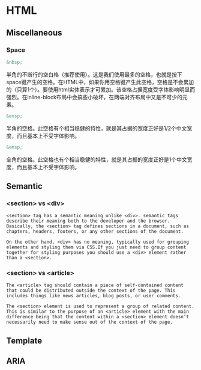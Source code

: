 # HTML
## Miscellaneous
### Space
```html
&nbsp;
```
半角的不断行的空白格（推荐使用）。这是我们使用最多的空格，也就是按下space键产生的空格。在HTML中，如果你用空格键产生此空格，空格是不会累加的（只算1个）。要使用html实体表示才可累加。该空格占据宽度受字体影响明显而强烈。在inline-block布局中会搞些小破坏，在两端对齐布局中又是不可少的元素。

```html
&ensp;
```
半角的空格。此空格有个相当稳健的特性，就是其占据的宽度正好是1/2个中文宽度，而且基本上不受字体影响。

```html
&emsp;
```
全角的空格。此空格也有个相当稳健的特性，就是其占据的宽度正好是1个中文宽度，而且基本上不受字体影响。
## Semantic
### &lt;section&gt; vs &lt;div&gt;
`<section> tag has a semantic meaning unlike <div>. semantic tags describe their meaning both to the developer and the browser. Basically, the <section> tag defines sections in a document, such as chapters, headers, footers, or any other sections of the document.`
  
`On the other hand, <div> has no meaning, typically used for grouping elements and styling them via CSS.If you just need to group content together for styling purposes you should use a <div> element rather than a <section>.`
### &lt;section&gt; vs &lt;article&gt;
`The <article> tag should contain a piece of self-contained content that could be distributed outside the context of the page. This includes things like news articles, blog posts, or user comments.`

`The <section> element is used to represent a group of related content. This is similar to the purpose of an <article> element with the main difference being that the content within a <section> element doesn’t necessarily need to make sense out of the context of the page.`
## Template
## ARIA
